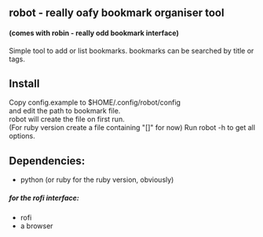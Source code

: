 ## robot - really oafy bookmark organiser tool
#### (comes with robin - really odd bookmark interface)

Simple tool to add or list bookmarks. bookmarks can be searched by title or tags.


## Install

Copy config.example to $HOME/.config/robot/config  
and edit the path to bookmark file.  
robot will create the file on first run.  
(For ruby version create a file containing "[]" for now)
Run robot -h to get all options.  

## Dependencies:
* python (or ruby for the ruby version, obviously)

##### for the rofi interface:
* rofi
* a browser
